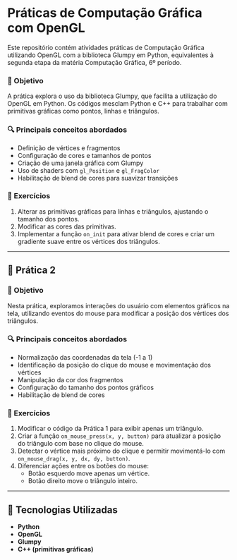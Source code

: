 # Práticas de Computação Gráfica com OpenGL  

Este repositório contém atividades práticas de Computação Gráfica utilizando OpenGL com a biblioteca Glumpy em Python, equivalentes à segunda etapa da matéria Computação Gráfica, 6º período.  

### 🎯 Objetivo  
A prática explora o uso da biblioteca Glumpy, que facilita a utilização do OpenGL em Python. Os códigos mesclam Python e C++ para trabalhar com primitivas gráficas como pontos, linhas e triângulos.  

### 🔍 Principais conceitos abordados  
- Definição de vértices e fragmentos  
- Configuração de cores e tamanhos de pontos  
- Criação de uma janela gráfica com Glumpy  
- Uso de shaders com `gl_Position` e `gl_FragColor`  
- Habilitação de blend de cores para suavizar transições  

### 📝 Exercícios  
1. Alterar as primitivas gráficas para linhas e triângulos, ajustando o tamanho dos pontos.  
2. Modificar as cores das primitivas.  
3. Implementar a função `on_init` para ativar blend de cores e criar um gradiente suave entre os vértices dos triângulos.  

---

## 📌 Prática 2  

### 🎯 Objetivo  
Nesta prática, exploramos interações do usuário com elementos gráficos na tela, utilizando eventos do mouse para modificar a posição dos vértices dos triângulos.  

### 🔍 Principais conceitos abordados  
- Normalização das coordenadas da tela (-1 a 1)  
- Identificação da posição do clique do mouse e movimentação dos vértices  
- Manipulação da cor dos fragmentos  
- Configuração do tamanho dos pontos gráficos  
- Habilitação de blend de cores  

### 📝 Exercícios  
1. Modificar o código da Prática 1 para exibir apenas um triângulo.  
2. Criar a função `on_mouse_press(x, y, button)` para atualizar a posição do triângulo com base no clique do mouse.  
3. Detectar o vértice mais próximo do clique e permitir movimentá-lo com `on_mouse_drag(x, y, dx, dy, button)`.  
4. Diferenciar ações entre os botões do mouse:  
   - Botão esquerdo move apenas um vértice.  
   - Botão direito move o triângulo inteiro.  

---

## 🚀 Tecnologias Utilizadas  
- **Python**  
- **OpenGL**  
- **Glumpy**  
- **C++ (primitivas gráficas)**  
